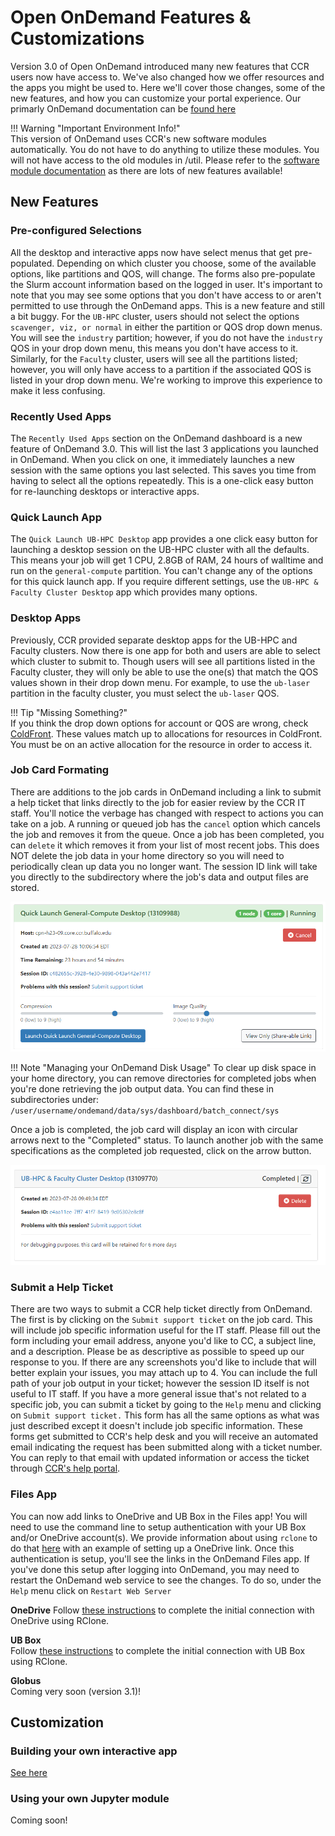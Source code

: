 # Open OnDemand Features & Customizations  

Version 3.0 of Open OnDemand introduced many new features that CCR users now have access to.  We've also changed how we offer resources and the apps you might be used to.  Here we'll cover those changes, some of the new features, and how you can customize your portal experience. Our primarly OnDemand documentation can be [found here](../portals/ood.md)  

!!! Warning "Important Environment Info!"  
    This version of OnDemand uses CCR's new software modules automatically.  You do not have to do anything to utilize these modules.  You will not have access to the old modules in /util. Please refer to the [software module documentation](../software/modules.md) as there are lots of new features available! 

## New Features

### Pre-configured Selections  

All the desktop and interactive apps now have select menus that get pre-populated.  Depending on which cluster you choose, some of the available options, like partitions and QOS, will change.  The forms also pre-populate the Slurm account information based on the logged in user.  It's important to note that you may see some options that you don't have access to or aren't permitted to use through the OnDemand apps.  This is a new feature and still a bit buggy.  For the `UB-HPC` cluster, users should not select the options `scavenger, viz, or normal` in either the partition or QOS drop down menus.  You will see the `industry` partition; however, if you do not have the `industry` QOS in your drop down menu, this means you don't have access to it.  Similarly, for the `Faculty` cluster, users will see all the partitions listed; however, you will only have access to a partition if the associated QOS is listed in your drop down menu.  We're working to improve this experience to make it less confusing.  

### Recently Used Apps  

The `Recently Used Apps` section on the OnDemand dashboard is a new feature of OnDemand 3.0.  This will list the last 3 applications you launched in OnDemand.  When you click on one, it immediately launches a new session with the same options you last selected.  This saves you time from having to select all the options repeatedly.  This is a one-click easy button for re-launching desktops or interactive apps.

### Quick Launch App  

The `Quick Launch UB-HPC Desktop` app provides a one click easy button for launching a desktop session on the UB-HPC cluster with all the defaults.  This means your job will get 1 CPU, 2.8GB of RAM, 24 hours of walltime and run on the `general-compute` partition.  You can't change any of the options for this quick launch app.  If you require different settings, use the `UB-HPC & Faculty Cluster Desktop` app which provides many options.  

### Desktop Apps  

Previously, CCR provided separate desktop apps for the UB-HPC and Faculty clusters.  Now there is one app for both and users are able to select which cluster to submit to.  Though users will see all partitions listed in the Faculty cluster, they will only be able to use the one(s) that match the QOS values shown in their drop down menu.  For example, to use the `ub-laser` partition in the faculty cluster, you must select the `ub-laser` QOS.  

!!! Tip "Missing Something?"  
    If you think the drop down options for account or QOS are wrong, check [ColdFront](https://coldfront.ccr.buffalo.edu).  These values match up to allocations for resources in ColdFront.  You must be on an active allocation for the resource in order to access it.  


### Job Card Formating

There are additions to the job cards in OnDemand including a link to submit a help ticket that links directly to the job for easier review by the CCR IT staff.  You'll notice the verbage has changed with respect to actions you can take on a job.  A running or queued job has the `cancel` option which cancels the job and removes it from the queue.  Once a job has been completed, you can `delete` it which removes it from your list of most recent jobs.  This does NOT delete the job data in your home directory so you will need to periodically clean up data you no longer want.  The session ID link will take you directly to the subdirectory where the job's data and output files are stored.  

![](../images/howto/ood3-job.png)

!!! Note "Managing your OnDemand Disk Usage"
    To clear up disk space in your home directory, you can remove directories for completed jobs when you're done retrieving the job output data.  You can find these in subdirectories under: `/user/username/ondemand/data/sys/dashboard/batch_connect/sys`  

Once a job is completed, the job card will display an icon with circular arrows next to the "Completed" status.  To launch another job with the same specifications as the completed job requested, click on the arrow button.  

![](../images/howto/ood3-completed.png)


### Submit a Help Ticket

There are two ways to submit a CCR help ticket directly from OnDemand.  The first is by clicking on the `Submit support ticket` on the job card.  This will include job specific information useful for the IT staff.  Please fill out the form including your email address, anyone you'd like to CC, a subject line, and a description.  Please be as descriptive as possible to speed up our response to you.  If there are any screenshots you'd like to include that will better explain your issues, you may attach up to 4. You can include the full path of your job output in your ticket; however the session ID itself is not useful to IT staff.  If you have a more general issue that's not related to a specific job, you can submit a ticket by going to the `Help` menu and clicking on `Submit support ticket.`  This form has all the same options as what was just described except it doesn't include job specific information.  These forms get submitted to CCR's help desk and you will receive an automated email indicating the request has been submitted along with a ticket number.  You can reply to that email with updated information or access the ticket through [CCR's help portal](https://ubccr.freshdesk.com).  

### Files App

You can now add links to OneDrive and UB Box in the Files app!  You will need to use the command line to setup authentication with your UB Box and/or OneDrive account(s).  We provide information about using `rclone` to do that [here](../hpc/data-transfer.md#rclone) with an example of setting up a OneDrive link.  Once this authentication is setup, you'll see the links in the OnDemand Files app.  If you've done this setup after logging into OnDemand, you may need to restart the OnDemand web service to see the changes.  To do so, under the `Help` menu click on `Restart Web Server`  

**OneDrive**
Follow [these instructions](../hpc/data-transfer.md#using-rclone-with-onedrive) to complete the initial connection with OneDrive using RClone.

**UB Box**  
Follow [these instructions](https://rclone.org/box/) to complete the initial connection with UB Box using RClone.  

**Globus**  
Coming very soon (version 3.1)!  


## Customization  

### Building your own interactive app
[See here](../portals/ood.md#develop-sandbox)  

### Using your own Jupyter module  
Coming soon!

